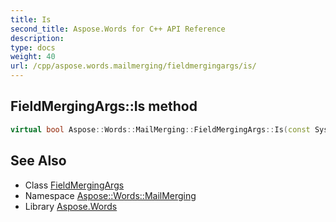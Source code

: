 ```yaml
---
title: Is
second_title: Aspose.Words for C++ API Reference
description: 
type: docs
weight: 40
url: /cpp/aspose.words.mailmerging/fieldmergingargs/is/
---
```

## FieldMergingArgs::Is method




```cpp
virtual bool Aspose::Words::MailMerging::FieldMergingArgs::Is(const System::TypeInfo &target) const override
```

## See Also

* Class [FieldMergingArgs](../)
* Namespace [Aspose::Words::MailMerging](../../)
* Library [Aspose.Words](../../../)
